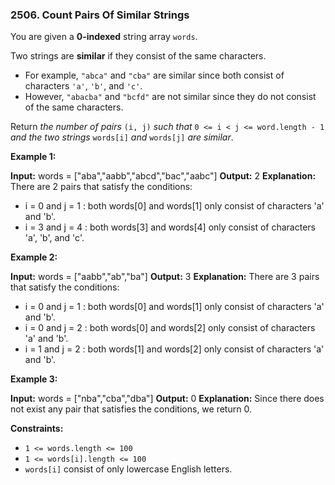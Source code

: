### 2506\. Count Pairs Of Similar Strings

You are given a **0-indexed** string array `words`.

Two strings are **similar** if they consist of the same characters.

*   For example, `"abca"` and `"cba"` are similar since both consist of characters `'a'`, `'b'`, and `'c'`.
*   However, `"abacba"` and `"bcfd"` are not similar since they do not consist of the same characters.

Return _the number of pairs_ `(i, j)` _such that_ `0 <= i < j <= word.length - 1` _and the two strings_ `words[i]` _and_ `words[j]` _are similar_.

**Example 1:**

**Input:** words = \["aba","aabb","abcd","bac","aabc"\]
**Output:** 2
**Explanation:** There are 2 pairs that satisfy the conditions:
- i = 0 and j = 1 : both words\[0\] and words\[1\] only consist of characters 'a' and 'b'. 
- i = 3 and j = 4 : both words\[3\] and words\[4\] only consist of characters 'a', 'b', and 'c'. 

**Example 2:**

**Input:** words = \["aabb","ab","ba"\]
**Output:** 3
**Explanation:** There are 3 pairs that satisfy the conditions:
- i = 0 and j = 1 : both words\[0\] and words\[1\] only consist of characters 'a' and 'b'. 
- i = 0 and j = 2 : both words\[0\] and words\[2\] only consist of characters 'a' and 'b'.
- i = 1 and j = 2 : both words\[1\] and words\[2\] only consist of characters 'a' and 'b'.

**Example 3:**

**Input:** words = \["nba","cba","dba"\]
**Output:** 0
**Explanation:** Since there does not exist any pair that satisfies the conditions, we return 0.

**Constraints:**

*   `1 <= words.length <= 100`
*   `1 <= words[i].length <= 100`
*   `words[i]` consist of only lowercase English letters.
